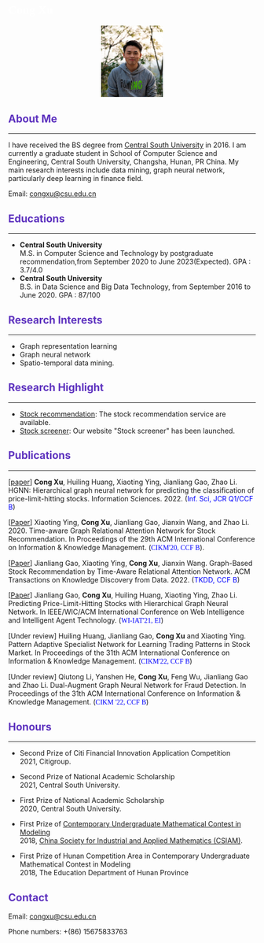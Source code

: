 ## <font face="微软雅黑" color=white size=5>Cong Xu</font>

<div align=center> <img src="pic/photo.jpg" height="25%" width="25%"/>  </div>


## <font color="#5e33bf">About Me</font>
***
I have received the BS degree from [Central South University](https://www.csu.edu.cn/) in 2016. I am currently a graduate student in School of Computer Science and Engineering, Central South University, Changsha, Hunan, PR China. My main research interests include data mining, graph neural network, particularly deep learning in finance field.

Email: [congxu@csu.edu.cn](congxu@csu.edu.cn)


## <font color="#5e33bf">Educations</font>
***
+ **Central South University**\
  M.S. in Computer Science and Technology by postgraduate recommendation,from September 2020 to June 2023(Expected).
  GPA : 3.7/4.0
+  **Central South University**\
  B.S. in Data Science and Big Data Technology, from September 2016 to June 2020.
  GPA : 87/100


## <font color="#5e33bf">Research Interests</font>
***
+ Graph representation learning
+ Graph neural network
+ Spatio-temporal data mining.


## <font color="#5e33bf">Research Highlight</font>
***
+ [Stock recommendation](https://csubigdata.com/limit/limit_prediction): The stock recommendation service are available.
+ [Stock screener](https://csubigdata.com/xgq/stocks): Our website "Stock screener" has been launched.


##  <font color="#5e33bf">Publications</font>
***
[[paper](https://www.sciencedirect.com/science/article/abs/pii/S0020025522005928)] **Cong Xu**, Huiling Huang, Xiaoting Ying, Jianliang Gao, Zhao Li. HGNN: Hierarchical graph neural network for predicting the classification of price-limit-hitting stocks. Information Sciences. 2022. (<font color=blue>Inf. Sci, JCR Q1/CCF B</font>) 

[[Paper](https://dl.acm.org/doi/10.1145/3340531.3412160)] Xiaoting Ying, **Cong Xu**, Jianliang Gao, Jianxin Wang, and Zhao Li. 2020. Time-aware Graph Relational Attention Network for Stock Recommendation. In Proceedings of the 29th ACM International Conference on Information & Knowledge Management. (<font face="微软雅黑" color=blue>CIKM'20, CCF B</font>). 

[[Paper](https://dl.acm.org/doi/10.1145/3451397)] Jianliang Gao, Xiaoting Ying, **Cong Xu**, Jianxin Wang. Graph-Based Stock Recommendation by Time-Aware Relational Attention Network. ACM Transactions on Knowledge Discovery from Data. 2022. (<font color=blue>TKDD, CCF B</font>)

[[Paper](https://dl.acm.org/doi/10.1145/3498851.3499023)] Jianliang Gao, **Cong Xu**, Huiling Huang, Xiaoting Ying, Zhao Li. Predicting Price-Limit-Hitting Stocks with Hierarchical Graph Neural Network. In IEEE/WIC/ACM International Conference on Web Intelligence and Intelligent Agent Technology. (<font face="微软雅黑" color=blue>WI-IAT'21, EI</font>)

[Under review] Huiling Huang, Jianliang Gao, **Cong Xu** and Xiaoting Ying. Pattern Adaptive Specialist Network for Learning Trading Patterns in Stock Market. In Proceedings of the 31th ACM International Conference on Information & Knowledge Management. (<font face="微软雅黑" color=blue>CIKM'22, CCF B</font>)

[Under review] Qiutong Li, Yanshen He, **Cong Xu**, Feng Wu, Jianliang Gao and Zhao Li. Dual-Augment Graph Neural Network for Fraud Detection. In Proceedings of the 31th ACM International Conference on Information & Knowledge Management. (<font face="微软雅黑" color=blue>CIKM '22, CCF B</font>)


##  <font color="#5e33bf">Honours</font>
***
- Second Prize of Citi Financial Innovation Application Competition  
  2021, Citigroup.

- Second Prize of National Academic Scholarship  
  2021, Central South University.

- First Prize of National Academic Scholarship  
  2020, Central South University.

- First Prize of [Contemporary Undergraduate Mathematical Contest in Modeling](http://en.mcm.edu.cn/index_en.html)  
  2018, [China Society for Industrial and Applied Mathematics (CSIAM)](http://www.csiam.org.cn/).

- First Prize of Hunan Competition Area in Contemporary Undergraduate Mathematical Contest in Modeling  
  2018, The Education Department of Hunan Province


##  <font color="#5e33bf">Contact</font>
Email: [congxu@csu.edu.cn](congxu@csu.edu.cn)

Phone numbers: +(86) 15675833763
